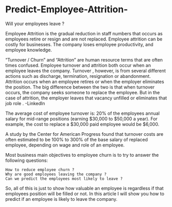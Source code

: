 # Predict-Employee-Attrition-

Will your employees leave ?

Employee Attrition is the gradual reduction in staff numbers that occurs as employees retire or resign and are not replaced. Employee attrition can be costly for businesses. The company loses employee productivity, and employee knowledge.

“Turnover / Churn” and “Attrition” are human resource terms that are often times confused. Employee turnover and attrition both occur when an employee leaves the company. Turnover , however, is from several different actions such as discharge, termination, resignation or abandonment. Attrition occurs when an employee retires or when the employer eliminates the position. The big difference between the two is that when turnover occurs, the company seeks someone to replace the employee. But in the case of attrition, the employer leaves that vacancy unfilled or eliminates that job role . -LinkedIn

The average cost of employee turnover is: 20% of the employees annual salary for mid-range positions (earning $30,000 to $50,000 a year). For example, the cost to replace a $30,000 paid employee would be $6,000.

A study by the Center for American Progress found that turnover costs are often estimated to be 100% to 300% of the base salary of replaced employee, depending on wage and role of an employee.

Most business main objectives to employee churn is to try to answer the following questions:

    How to reduce employee churn ?
    Why are good employees leaving the company ?
    Can we predict the employees most likely to leave ?

So, all of this is just to show how valuable an employee is regardless if that employees position will be filled or not. In this article I will show you how to predict if an employee is likely to leave the company.

